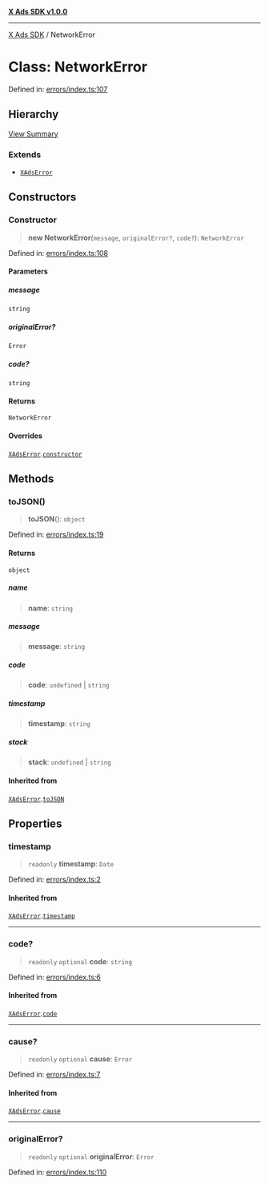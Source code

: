 [**X Ads SDK v1.0.0**](../README.md)

***

[X Ads SDK](../globals.md) / NetworkError

# Class: NetworkError

Defined in: [errors/index.ts:107](https://github.com/kage1020/x-ads-sdk/blob/main/src/errors/index.ts#L107)

## Hierarchy

[View Summary](../hierarchy.md)

### Extends

- [`XAdsError`](XAdsError.md)

## Constructors

### Constructor

> **new NetworkError**(`message`, `originalError?`, `code?`): `NetworkError`

Defined in: [errors/index.ts:108](https://github.com/kage1020/x-ads-sdk/blob/main/src/errors/index.ts#L108)

#### Parameters

##### message

`string`

##### originalError?

`Error`

##### code?

`string`

#### Returns

`NetworkError`

#### Overrides

[`XAdsError`](XAdsError.md).[`constructor`](XAdsError.md#constructor)

## Methods

### toJSON()

> **toJSON**(): `object`

Defined in: [errors/index.ts:19](https://github.com/kage1020/x-ads-sdk/blob/main/src/errors/index.ts#L19)

#### Returns

`object`

##### name

> **name**: `string`

##### message

> **message**: `string`

##### code

> **code**: `undefined` \| `string`

##### timestamp

> **timestamp**: `string`

##### stack

> **stack**: `undefined` \| `string`

#### Inherited from

[`XAdsError`](XAdsError.md).[`toJSON`](XAdsError.md#tojson)

## Properties

### timestamp

> `readonly` **timestamp**: `Date`

Defined in: [errors/index.ts:2](https://github.com/kage1020/x-ads-sdk/blob/main/src/errors/index.ts#L2)

#### Inherited from

[`XAdsError`](XAdsError.md).[`timestamp`](XAdsError.md#timestamp)

***

### code?

> `readonly` `optional` **code**: `string`

Defined in: [errors/index.ts:6](https://github.com/kage1020/x-ads-sdk/blob/main/src/errors/index.ts#L6)

#### Inherited from

[`XAdsError`](XAdsError.md).[`code`](XAdsError.md#code)

***

### cause?

> `readonly` `optional` **cause**: `Error`

Defined in: [errors/index.ts:7](https://github.com/kage1020/x-ads-sdk/blob/main/src/errors/index.ts#L7)

#### Inherited from

[`XAdsError`](XAdsError.md).[`cause`](XAdsError.md#cause)

***

### originalError?

> `readonly` `optional` **originalError**: `Error`

Defined in: [errors/index.ts:110](https://github.com/kage1020/x-ads-sdk/blob/main/src/errors/index.ts#L110)
